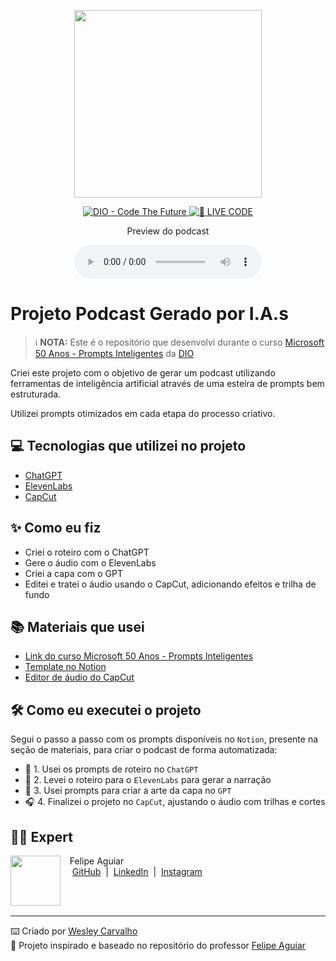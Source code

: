 <p align="center">
<img 
    src="./assets/assets/robo-comentarista.png"
    width="300"
/>
</p>

<p align="center">
<a href="https://dio.me/">
    <img 
        src="https://img.shields.io/badge/DIO-Code_The_Future-28DA77?logo=youtube" 
        alt="DIO - Code The Future">
</a>
<a href="https://dio.me/">
<img 
    src="https://img.shields.io/badge/🔴_LIVE_CODE-FF5E72" 
    alt="🔴 LIVE CODE">
</a>
</p>

<p align="center">
    Preview do podcast
</p>

<div align="center">
    <audio src="output/podcast_editado.MP3" controls title="Podcast editado"></audio>
</div>

# Projeto Podcast Gerado por I.A.s

> ℹ️ **NOTA:** Este é o repositório que desenvolvi durante o curso [Microsoft 50 Anos - Prompts Inteligentes](https://web.dio.me/track/microsoft-50-anos-prompts-inteligentes) da [DIO](https://dio.me)

Criei este projeto com o objetivo de gerar um podcast utilizando ferramentas de inteligência artificial através de uma esteira de prompts bem estruturada.

Utilizei prompts otimizados em cada etapa do processo criativo.

## 💻 Tecnologias que utilizei no projeto

- [ChatGPT](https://chat.openai.com/)  
- [ElevenLabs](https://beta.elevenlabs.io/)  
- [CapCut](https://www.capcut.com/pt-br/)

## ✨ Como eu fiz

- Criei o roteiro com o ChatGPT  
- Gere o áudio com o ElevenLabs  
- Criei a capa com o GPT  
- Editei e tratei o áudio usando o CapCut, adicionando efeitos e trilha de fundo

## 📚 Materiais que usei

- [Link do curso Microsoft 50 Anos - Prompts Inteligentes](https://web.dio.me/track/microsoft-50-anos-prompts-inteligentes)  
- [Template no Notion](https://helpful-jump-17b.notion.site/PAS-Podcast-AI-Studio-210489e15d7a4a73b743bb159e45d06f?pvs=4)  
- [Editor de áudio do CapCut](https://www.capcut.com/editor?from_page=landing_page&__action_from=picture_V%C3%ADdeos%20profissionais%20em%20minutos,%20n%C3%A3o%20em%20horas.)

## 🛠️ Como eu executei o projeto

Segui o passo a passo com os prompts disponíveis no `Notion`, presente na seção de materiais, para criar o podcast de forma automatizada:

- 🤖 1. Usei os prompts de roteiro no `ChatGPT`  
- 🤖 2. Levei o roteiro para o `ElevenLabs` para gerar a narração  
- 🤖 3. Usei prompts para criar a arte da capa no `GPT`  
- 🎧 4. Finalizei o projeto no `CapCut`, ajustando o áudio com trilhas e cortes

## 👨‍💻 Expert

<p>
    <img 
      align=left 
      margin=10 
      width=80 
      src="https://avatars.githubusercontent.com/u/37452836?v=4"
    />
    <p>&nbsp;&nbsp;&nbsp;Felipe Aguiar<br>
    &nbsp;&nbsp;&nbsp;
    <a href="https://github.com/wesleycarvalhopereira">GitHub</a>
    &nbsp;|&nbsp;
    <a href="https://www.linkedin.com/in/wesley-carvalho/">LinkedIn</a>
    &nbsp;|&nbsp;
    <a href="https://www.instagram.com/wgold_/">Instagram</a>
    </p>
</p>

<br/><br/>

---

⌨️ Criado por [Wesley Carvalho](https://github.com/wesleycarvalhopereira)  
🧠 Projeto inspirado e baseado no repositório do professor [Felipe Aguiar](https://github.com/felipeAguiarCode)
